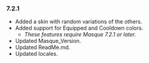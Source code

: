 ### 7.2.1 ###

- Added a skin with random variations of the others.
- Added support for Equipped and Cooldown colors.
	- _These features require Masque 7.2.1 or later._
- Updated Masque_Version.
- Updated ReadMe.md.
- Updated locales.

